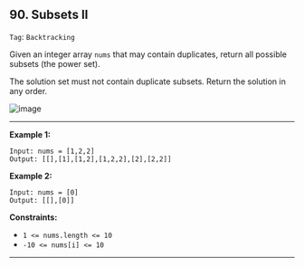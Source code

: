 ## 90. Subsets II

```Tag```: ```Backtracking```

Given an integer array ```nums``` that may contain duplicates, return all possible subsets (the power set).

The solution set must not contain duplicate subsets. Return the solution in any order.

![image](https://user-images.githubusercontent.com/35042430/218507116-ce7d250a-667b-4c59-a5b7-ea2b02f470af.png)

---

__Example 1:__
```
Input: nums = [1,2,2]
Output: [[],[1],[1,2],[1,2,2],[2],[2,2]]
```

__Example 2:__
```
Input: nums = [0]
Output: [[],[0]]
```

__Constraints:__

- ```1 <= nums.length <= 10```
- ```-10 <= nums[i] <= 10```

---
